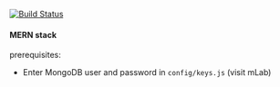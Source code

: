 [![Build Status](https://travis-ci.org/dankreiger/mern-starter.svg?branch=master)](https://travis-ci.org/dankreiger/mern-starter)

#### MERN stack

prerequisites:

- Enter MongoDB user and password in `config/keys.js` (visit mLab)
